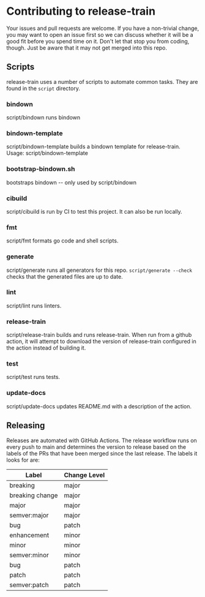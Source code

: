 # Contributing to release-train

Your issues and pull requests are welcome. If you have a non-trivial change, you
may want to open an issue first so we can discuss whether it will be a good fit
before you spend time on it. Don't let that stop you from coding, though. Just
be aware that it may not get merged into this repo.

## Scripts

release-train uses a number of scripts to automate common tasks. They are found in the
`script` directory.

<!--- start script descriptions --->

### bindown

script/bindown runs bindown

### bindown-template

script/bindown-template builds a bindown template for release-train.
Usage: script/bindown-template <release> <output-file>

### bootstrap-bindown.sh

bootstraps bindown -- only used by script/bindown

### cibuild

script/cibuild is run by CI to test this project. It can also be run locally.

### fmt

script/fmt formats go code and shell scripts.

### generate

script/generate runs all generators for this repo.
`script/generate --check` checks that the generated files are up to date.

### lint

script/lint runs linters.

### release-train

script/release-train builds and runs release-train. When run from a github action, it will attempt
to download the version of release-train configured in the action instead of building it.

### test

script/test runs tests.

### update-docs

script/update-docs updates README.md with a description of the action.

<!--- end script descriptions --->

## Releasing

Releases are automated with GitHub Actions. The release workflow runs on every push to main and determines the version
to release based on the labels of the PRs that have been merged since the last release. The labels it looks for are:

| Label           | Change Level |
|-----------------|--------------|
| breaking        | major        |
| breaking change | major        |
| major           | major        |
| semver:major    | major        |
| bug             | patch        |
| enhancement     | minor        |
| minor           | minor        |
| semver:minor    | minor        |
| bug             | patch        |
| patch           | patch        |
| semver:patch    | patch        |
